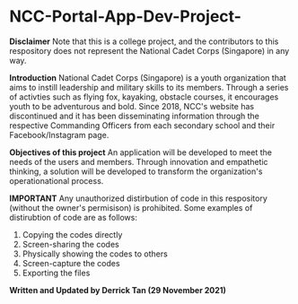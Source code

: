 # NCC-Portal-App-Dev-Project-


**Disclaimer**
Note that this is a college project, and the contributors to this respository does not represent 
the National Cadet Corps (Singapore) in any way. 


**Introduction**
National Cadet Corps (Singapore) is a youth organization that aims to instill leadership and military skills to its members.
Through a series of activties such as flying fox, kayaking, obstacle courses, it encourages youth to be adventurous and bold.
Since 2018, NCC's website has discontinued and it has been disseminating information through the respective Commanding Officers 
from each secondary school and their Facebook/Instagram page. 


**Objectives of this project**
An application will be developed to meet the needs of the users and members. Through innovation and 
empathetic thinking, a solution will be developed to transform the organization's operationational process.


**IMPORTANT**
Any unauthorized distirbution of code in this respository (without the owner's permisison) is prohibited. Some examples of distirubtion of code 
are as follows:
1. Copying the codes directly 
2. Screen-sharing the codes
3. Physically showing the codes to others
4. Screen-capture the codes
5. Exporting the files

**Written and Updated by Derrick Tan (29 November 2021)**
